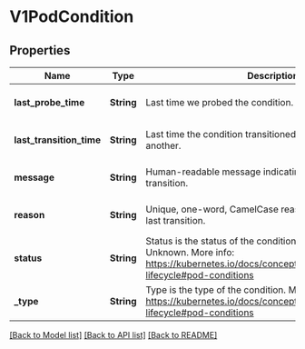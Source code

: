 # V1PodCondition

## Properties
Name | Type | Description | Notes
------------ | ------------- | ------------- | -------------
**last_probe_time** | **String** | Last time we probed the condition. | [optional] [default to null]
**last_transition_time** | **String** | Last time the condition transitioned from one status to another. | [optional] [default to null]
**message** | **String** | Human-readable message indicating details about last transition. | [optional] [default to null]
**reason** | **String** | Unique, one-word, CamelCase reason for the condition&#39;s last transition. | [optional] [default to null]
**status** | **String** | Status is the status of the condition. Can be True, False, Unknown. More info: https://kubernetes.io/docs/concepts/workloads/pods/pod-lifecycle#pod-conditions | [default to null]
**_type** | **String** | Type is the type of the condition. More info: https://kubernetes.io/docs/concepts/workloads/pods/pod-lifecycle#pod-conditions | [default to null]

[[Back to Model list]](../README.md#documentation-for-models) [[Back to API list]](../README.md#documentation-for-api-endpoints) [[Back to README]](../README.md)


